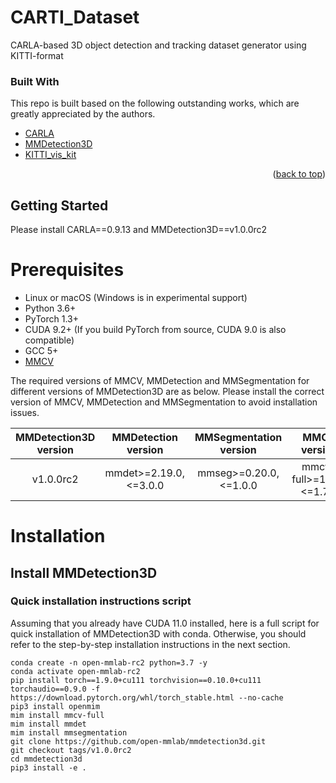 
<div id="top"></div>






<!-- ABOUT THE PROJECT -->

# CARTI_Dataset
CARLA-based 3D object detection and tracking dataset generator using KITTI-format




### Built With

This repo is built based on the following outstanding works, which are greatly appreciated by the authors.

* [CARLA](https://github.com/carla-simulator/carla)
* [MMDetection3D](https://github.com/open-mmlab/mmdetection)
* [KITTI_vis_kit](https://github.com/zwbai/kitti_object_vis)


<p align="right">(<a href="#top">back to top</a>)</p>



<!-- GETTING STARTED -->
## Getting Started

Please install CARLA==0.9.13 and MMDetection3D==v1.0.0rc2

# Prerequisites

- Linux or macOS (Windows is in experimental support)
- Python 3.6+
- PyTorch 1.3+
- CUDA 9.2+ (If you build PyTorch from source, CUDA 9.0 is also compatible)
- GCC 5+
- [MMCV](https://mmcv.readthedocs.io/en/latest/#installation)


The required versions of MMCV, MMDetection and MMSegmentation for different versions of MMDetection3D are as below. Please install the correct version of MMCV, MMDetection and MMSegmentation to avoid installation issues.

| MMDetection3D version |   MMDetection version   | MMSegmentation version |        MMCV version        |
| :-------------------: | :---------------------: | :--------------------: | :------------------------: |
|       v1.0.0rc2       | mmdet>=2.19.0, <=3.0.0  | mmseg>=0.20.0, <=1.0.0 | mmcv-full>=1.4.8, <=1.7.0  |

# Installation

## Install MMDetection3D

### Quick installation instructions script

Assuming that you already have CUDA 11.0 installed, here is a full script for quick installation of MMDetection3D with conda.
Otherwise, you should refer to the step-by-step installation instructions in the next section.

```shell
conda create -n open-mmlab-rc2 python=3.7 -y
conda activate open-mmlab-rc2
pip install torch==1.9.0+cu111 torchvision==0.10.0+cu111 torchaudio==0.9.0 -f https://download.pytorch.org/whl/torch_stable.html --no-cache
pip3 install openmim
mim install mmcv-full
mim install mmdet
mim install mmsegmentation
git clone https://github.com/open-mmlab/mmdetection3d.git
git checkout tags/v1.0.0rc2
cd mmdetection3d
pip3 install -e .
```

